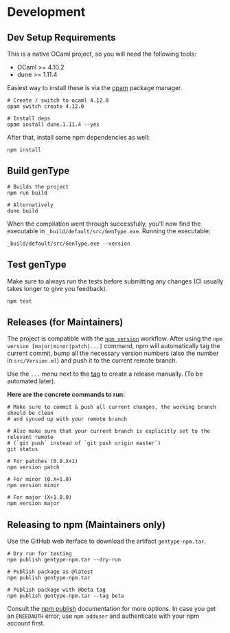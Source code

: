 # Development

## Dev Setup Requirements

This is a native OCaml project, so you will need the following tools:
- OCaml >= 4.10.2
- dune >= 1.11.4

Easiest way to install these is via the [opam](https://opam.ocaml.org/doc/Install.html) package manager.

```
# Create / switch to ocaml 4.12.0
opam switch create 4.12.0

# Install deps
opam install dune.1.11.4 --yes
```

After that, install some npm dependencies as well:

```
npm install
```

## Build genType

```
# Builds the project
npm run build

# Alternatively
dune build
```

When the compilation went through successfully, you'll now find the executable in `_build/default/src/GenType.exe`.
Running the executable:

```
_build/default/src/GenType.exe --version
```

## Test genType

Make sure to always run the tests before submitting any changes (CI usually takes
longer to give you feedback).

```
npm test
```

## Releases (for Maintainers)

The project is compatible with the [`npm
version`](https://docs.npmjs.com/cli/version) workflow. After using the `npm
version [major|minor|patch|...]` command, npm will automatically tag the
current commit, bump all the necessary version numbers (also the number in
`src/Version.ml`) and push it to the current remote branch.

Use the `...` menu next to the [tag](https://github.com/rescript-association/genType/tags) to create a release manually. (To be automated later).

**Here are the concrete commands to run:**

```
# Make sure to commit & push all current changes, the working branch should be clean
# and synced up with your remote branch

# Also make sure that your current branch is explicitly set to the relevant remote
# (`git push` instead of `git push origin master`)
git status

# For patches (0.0.X+1)
npm version patch

# For minor (0.X+1.0)
npm version minor

# For major (X+1.0.0)
npm version major
```

## Releasing to npm (Maintainers only)

Use the GitHub web iterface to download the artifact `gentype-npm.tar`.

```
# Dry run for testing
npm publish gentype-npm.tar --dry-run

# Publish package as @latest
npm publish gentype-npm.tar

# Publish package with @beta tag
npm publish gentype-npm.tar --tag beta
```

Consult the [npm publish](https://docs.npmjs.com/cli/publish) documentation for more options.
In case you get an `ENEEDAUTH` error, use `npm adduser` and authenticate with your npm account first.
